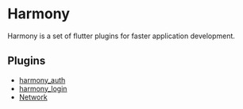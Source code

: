 # Harmony

Harmony is a set of flutter plugins for faster application development.

## Plugins

- [harmony_auth](https://github.com/6thsolution/harmony/tree/master/packages/harmony_auth)
- [harmony_login](https://github.com/6thsolution/harmony/tree/master/packages/harmony_login)
- [Network](https://github.com/6thsolution/harmony/tree/master/packages/harmony_network)